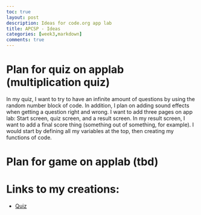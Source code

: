 ```yaml
---
toc: true
layout: post
description: Ideas for code.org app lab
title: APCSP - Ideas
categories: [week3,markdown]
comments: true
---
```

# Plan for quiz on applab (multiplication quiz)
In my quiz, I want to try to have an infinite amount of questions by using the random number block of code. In addition, I plan on adding sound effects when getting a question right and wrong. I want to add three pages on app lab: Start screen, quiz screen, and a result screen. In my result screen, I want to add a final score thing (something out of something, for example). I would start by defining all my variables at the top, then creating my functions of code.

# Plan for game on applab (tbd)


# Links to my creations:
 - [Quiz](https://studio.code.org/projects/applab/4JGPc1XtWCjP1xopwrNhPq_A08gSI9gAIkuXkaYSa20)